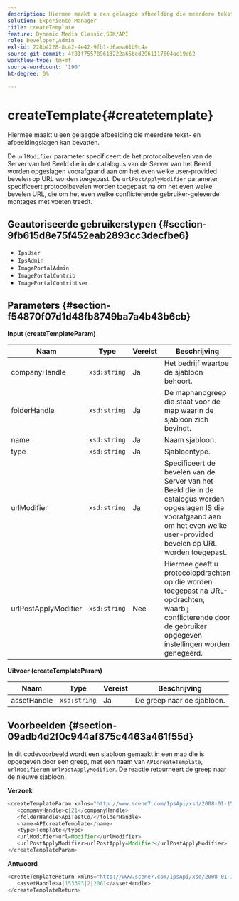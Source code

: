 ```yaml
---
description: Hiermee maakt u een gelaagde afbeelding die meerdere tekst- en afbeeldingslagen kan bevatten.
solution: Experience Manager
title: createTemplate
feature: Dynamic Media Classic,SDK/API
role: Developer,Admin
exl-id: 228b4228-8c42-4e42-9fb1-d6aea61b9c4a
source-git-commit: 4f81f755789613222a66bed2961117604ae19e62
workflow-type: tm+mt
source-wordcount: '190'
ht-degree: 0%

---
```


# createTemplate{#createtemplate}

Hiermee maakt u een gelaagde afbeelding die meerdere tekst- en afbeeldingslagen kan bevatten.

De `urlModifier` parameter specificeert de het protocolbevelen van de Server van het Beeld die in de catalogus van de Server van het Beeld worden opgeslagen voorafgaand aan om het even welke user-provided bevelen op URL worden toegepast. De `urlPostApplyModifier` parameter specificeert protocolbevelen worden toegepast na om het even welke bevelen URL, die om het even welke conflicterende gebruiker-geleverde montages met voeten treedt.

## Geautoriseerde gebruikerstypen {#section-9fb615d8e75f452eab2893cc3decfbe6}

* `IpsUser`
* `IpsAdmin`
* `ImagePortalAdmin`
* `ImagePortalContrib`
* `ImagePortalContribUser`

## Parameters {#section-f54870f07d1d48fb8749ba7a4b43b6cb}

**Input (createTemplateParam)**

| Naam | Type | Vereist | Beschrijving |
|---|---|---|---|
| companyHandle | `xsd:string` | Ja | Het bedrijf waartoe de sjabloon behoort. |
| folderHandle | `xsd:string` | Ja | De maphandgreep die staat voor de map waarin de sjabloon zich bevindt. |
| name | `xsd:string` | Ja | Naam sjabloon. |
| type | `xsd:string` | Ja | Sjabloontype. |
| urlModifier | `xsd:string` | Ja | Specificeert de bevelen van de Server van het Beeld die in de catalogus worden opgeslagen IS die voorafgaand aan om het even welke user-provided bevelen op URL worden toegepast. |
| urlPostApplyModifier | `xsd:string` | Nee | Hiermee geeft u protocolopdrachten op die worden toegepast na URL-opdrachten, waarbij conflicterende door de gebruiker opgegeven instellingen worden genegeerd. |

**Uitvoer (createTemplateParam)**

| Naam | Type | Vereist | Beschrijving |
|---|---|---|---|
| assetHandle | `xsd:string` | Ja | De greep naar de sjabloon. |

## Voorbeelden {#section-09adb4d2f0c944af875c4463a461f55d}

In dit codevoorbeeld wordt een sjabloon gemaakt in een map die is opgegeven door een greep, met een naam van `APIcreateTemplate`, `urlModifier`en `urlPostApplyModifier`. De reactie retourneert de greep naar de nieuwe sjabloon.

**Verzoek**

```java
<createTemplateParam xmlns="http://www.scene7.com/IpsApi/xsd/2008-01-15">
   <companyHandle>c|21</companyHandle>
   <folderHandle>ApiTestCo/</folderHandle>
   <name>APIcreateTemplate</name>
   <type>Template</type>
   <urlModifier>url=Modifier</urlModifier>
   <urlPostApplyModifier>urlPostApply=Modifier</urlPostApplyModifier>
</createTemplateParam>
```

**Antwoord**

```java
<createTemplateReturn xmlns="http://www.scene7.com/IpsApi/xsd/2008-01-15">
   <assetHandle>a|153393|2|2061</assetHandle>
</createTemplateReturn>
```

